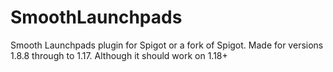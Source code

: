 # SmoothLaunchpads
Smooth Launchpads plugin for Spigot or a fork of Spigot.
Made for versions 1.8.8 through to 1.17. Although it should work on 1.18+
